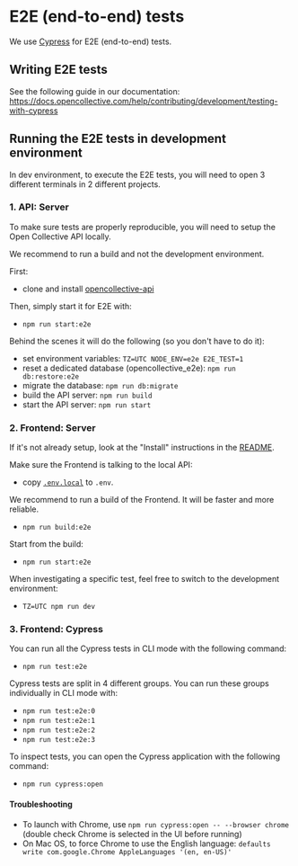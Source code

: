 # E2E (end-to-end) tests

We use [Cypress](https://www.cypress.io/) for E2E (end-to-end) tests.

## Writing E2E tests

See the following guide in our documentation:
https://docs.opencollective.com/help/contributing/development/testing-with-cypress

## Running the E2E tests in development environment

In dev environment, to execute the E2E tests, you will need to open 3 different terminals in 2 different projects.

### 1. API: Server

To make sure tests are properly reproducible, you will need to setup the Open Collective API locally.

We recommend to run a build and not the development environment.

First:

- clone and install [opencollective-api](https://github.com/opencollective/opencollective-api)

Then, simply start it for E2E with:

- `npm run start:e2e`

Behind the scenes it will do the following (so you don't have to do it):

- set environment variables: `TZ=UTC NODE_ENV=e2e E2E_TEST=1`
- reset a dedicated database (opencollective_e2e): `npm run db:restore:e2e`
- migrate the database: `npm run db:migrate`
- build the API server: `npm run build`
- start the API server: `npm run start`

### 2. Frontend: Server

If it's not already setup, look at the "Install" instructions in the [README](README.md).

Make sure the Frontend is talking to the local API:

- copy [`.env.local`](.env.local) to `.env`.

We recommend to run a build of the Frontend. It will be faster and more reliable.

- `npm run build:e2e`

Start from the build:

- `npm run start:e2e`

When investigating a specific test, feel free to switch to the development environment:

- `TZ=UTC npm run dev`

### 3. Frontend: Cypress

You can run all the Cypress tests in CLI mode with the following command:

- `npm run test:e2e`

Cypress tests are split in 4 different groups. You can run these groups individually in CLI mode with:

- `npm run test:e2e:0`
- `npm run test:e2e:1`
- `npm run test:e2e:2`
- `npm run test:e2e:3`

To inspect tests, you can open the Cypress application with the following command:

- `npm run cypress:open`

#### Troubleshooting

- To launch with Chrome, use `npm run cypress:open -- --browser chrome` (double check Chrome is selected in the UI before running)
- On Mac OS, to force Chrome to use the English language: `defaults write com.google.Chrome AppleLanguages '(en, en-US)'`
